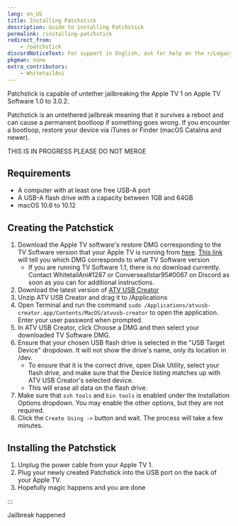 ```yaml
---
lang: en_US
title: Installing Patchstick
description: Guide to installing Patchstick
permalink: /installing-patchstick
redirect_from:
    - /patchstick
discordNoticeText: For support in English, ask for help on the r/LegacyJailbreak [Discord Server](http://discord.legacyjailbreak.com/).
pkgman: none
extra_contributors:
    - WhitetailAni
---
```


Patchstick is capable of untether jailbreaking the Apple TV 1 on Apple TV Software 1.0 to 3.0.2.

Patchstick is an <router-link to="/types-of-jailbreak/#untethered-jailbreaks">untethered</router-link> jailbreak meaning that it survives a reboot and can cause a permanent bootloop if something goes wrong. If you encounter a bootloop, restore your device via iTunes or Finder (macOS Catalina and newer).

THIS IS IN PROGRESS PLEASE DO NOT MERGE

## Requirements

- A computer with at least one free USB-A port
- A USB-A flash drive with a capacity between 1GB and 64GB
- macOS 10.6 to 10.12

## Creating the Patchstick

1. Download the Apple TV software's restore DMG corresponding to the TV Software version that your Apple TV is running from [here](https://mega.nz/folder/k4FAXCIB#Fk7pxs6ikYzL3YBvAGX5ig/folder/cgUwDb5S). [This link](https://www.iclarified.com/970/appletv-firmware-download-locations) will tell you which DMG corresponds to what TV Software version
    - If you are running TV Software 1.1, there is no download currently. Contact WhitetailAni#1287 or Converseallstar95#0067 on Discord as soon as you can for additional instructions.
1. Download the latest version of [ATV USB Creator](https://mega.nz/folder/k4FAXCIB#Fk7pxs6ikYzL3YBvAGX5ig/folder/M1kWwbia)
1. Unzip ATV USB Creator and drag it to /Applications
1. Open Terminal and run the command `sudo /Applications/atvusb-creator.app/Contents/MacOS/atvusb-creator` to open the application. Enter your user password when prompted.
1. In ATV USB Creator, click Choose a DMG and then select your downloaded TV Software DMG.
1. Ensure that your chosen USB flash drive is selected in the "USB Target Device" dropdown. It will not show the drive's name, only its location in /dev.
    - To ensure that it is the correct drive, open Disk Utility, select your flash drive, and make sure that the Device listing matches up with ATV USB Creator's selected device.
    - This will erase all data on the flash drive.
1. Make sure that `ssh tools` and `bin tools` is enabled under the Installation Options dropdown. You may enable the other options, but they are not required.
1. Click the `Create Using ->` button and wait. The process will take a few minutes.

## Installing the Patchstick

1. Unplug the power cable from your Apple TV 1.
1. Plug your newly created Patchstick into the USB port on the back of your Apple TV.
1. Hopefully magic happens and you are done

:::

Jailbreak happened
